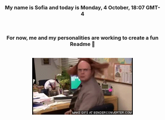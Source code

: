 


<div align="center">
<h3 >My name is Sofia and today is Monday, 4 October, 18:07 GMT-4</h3><br>
<h3 >For now, me and my personalities are working to create a fun Readme 👋
</h3><br>
<img src='img/dwight.gif' alt='working...'/>
</div>
